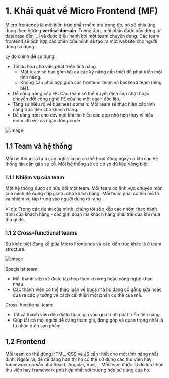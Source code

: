 # 1. Khái quát về Micro Frontend (MF)

Micro frontends là một kiến trúc phần mềm mà trong đó, nó sẽ chia ứng dụng theo hướng **vertical domain**.
Tuơng ứng, mỗi phần được xây dựng từ database đến UI và được điều hành bởi một team chuyên dụng.
Các team frontend sẽ tích hợp các phần của mình để tạo ra một website cho người dùng sử dụng.

Lý do chính để sử dụng:
- Tối ưu hóa cho việc phát triển tính năng: 
  - Một team sẽ bao gồm tất cả các kỹ năng cần thiết để phát triển một tính năng. 
  - Không cần phối hợp giữa các frontend team và backend team riêng biệt.
- Dễ dàng nâng cấp FE: Các team có thể quyết định cập nhật hoặc chuyển đổi công nghệ FE của họ một cách độc lập.
- Tăng sự hiểu rõ về business domain: Mỗi team sẽ thực hiện các tính năng trực tiếp cho khách hàng. 
- Dễ dàng hơn cho dev mới khi tìm hiểu các app nhỏ hơn thay vì hiểu monolith với cả ngàn dòng code.

![image](https://user-images.githubusercontent.com/30824675/147120990-e91bdf52-a9bc-4185-910a-2cb71de8ce91.png)

## 1.1 Team và hệ thống
Mỗi hệ thống là tự trị, có nghĩa là nó có thể hoạt động ngay cả khi các hệ thống lân cận gặp sự cố. Mội hệ thống sẽ có cơ sở dữ liệu riêng biệt.

### 1.1.1 Nhiệm vụ của team
Một hệ thống được sở hữu bởi một team. Mỗi team có lĩnh vực chuyên môn của mình để cung cấp giá trị cho khách hàng. Mỗi team phải có tên mô tả và nhiệm vụ tập trung vào người dùng rõ ràng. 

Ví dụ: Trong các dự án của mình, chúng tôi sắp xếp các nhóm theo hành trình của khách hàng - các giai đoạn mà khách hàng phải trải qua khi mua thứ gì đó.

### 1.1.2 Cross-functional teams
Sự khác biệt đáng kể giữa Micro Frontends và các kiến trúc khác là ở team structure. 

![image](https://user-images.githubusercontent.com/30824675/147123718-41e982ae-92ce-4235-90ff-24267779f258.png)

Specialist team: 
- Mỗi thành viên sẽ được tập hợp theo kĩ năng hoặc công nghệ khác nhau.
- Các thành viên có thể thảo luận về bugs mà họ đang cố gắng sửa hoặc đưa ra các ý tưởng về cách cải thiện một phần cụ thể của mã.

Cross-functional team:
- Tất cả thành viên đều được tham gia vào quá trình phát triển tính năng.
- Giúp tất cả mọi người dễ dàng tham gia, đóng góp và quan trọng nhất là tự nhận diện sản phẩm.


## 1.2 Frontend

Mỗi team có thể dùng HTML, CSS và JS cần thiết cho một tính năng nhất định. Ngoài ra, để dễ dàng hơn thì họ có thể sử dụng các thư viện hay framework có sẵn như React, Angular, Vue,... Mỗi team được tự do lựa chọn thư viện hay framework phù hợp nhất với trường hợp sử dụng của họ.
